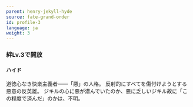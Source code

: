 ```yaml
---
parent: henry-jekyll-hyde
source: fate-grand-order
id: profile-3
language: ja
weight: 3
---
```


### 絆Lv.3で開放

#### ハイド

道徳心なき快楽主義者――「悪」の人格。
反射的にすべてを傷付けようとする悪意の反英雄。
ジキルの心に悪が潜んでいたのか、悪に乏しいジキル故に「この程度で済んだ」のかは、不明。
